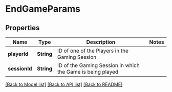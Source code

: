 # EndGameParams

## Properties
Name | Type | Description | Notes
------------ | ------------- | ------------- | -------------
**playerId** | **String** | ID of one of the Players in the Gaming Session | 
**sessionId** | **String** | ID of the Gaming Session in which the Game is being played | 

[[Back to Model list]](../README.md#documentation-for-models) [[Back to API list]](../README.md#documentation-for-api-endpoints) [[Back to README]](../README.md)


